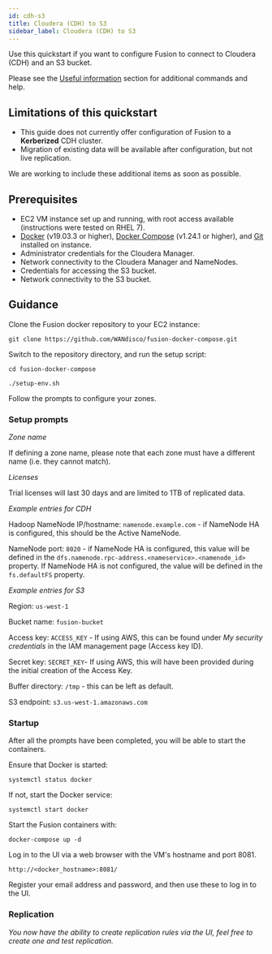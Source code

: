 ```yaml
---
id: cdh-s3
title: Cloudera (CDH) to S3
sidebar_label: Cloudera (CDH) to S3
---
```


Use this quickstart if you want to configure Fusion to connect to Cloudera (CDH) and an S3 bucket.

Please see the [Useful information](https://wandisco.github.io/wandisco-documentation/docs/quickstarts/troubleshooting/useful_info) section for additional commands and help.

## Limitations of this quickstart

* This guide does not currently offer configuration of Fusion to a **Kerberized** CDH cluster.
* Migration of existing data will be available after configuration, but not live replication.

We are working to include these additional items as soon as possible.

## Prerequisites

* EC2 VM instance set up and running, with root access available (instructions were tested on RHEL 7).
* [Docker](https://docs.docker.com/install/) (v19.03.3 or higher), [Docker Compose](https://docs.docker.com/compose/install/) (v1.24.1 or higher), and [Git](https://git-scm.com/book/en/v2/Getting-Started-Installing-Git) installed on instance.
* Administrator credentials for the Cloudera Manager.
* Network connectivity to the Cloudera Manager and NameNodes.
* Credentials for accessing the S3 bucket.
* Network connectivity to the S3 bucket.

## Guidance

Clone the Fusion docker repository to your EC2 instance:

`git clone https://github.com/WANdisco/fusion-docker-compose.git`

Switch to the repository directory, and run the setup script:

`cd fusion-docker-compose`

`./setup-env.sh`

Follow the prompts to configure your zones.

### Setup prompts

_Zone name_

If defining a zone name, please note that each zone must have a different name (i.e. they cannot match).

_Licenses_

Trial licenses will last 30 days and are limited to 1TB of replicated data.

_Example entries for CDH_

Hadoop NameNode IP/hostname: `namenode.example.com` - if NameNode HA is configured, this should be the Active NameNode.

NameNode port: `8020` - if NameNode HA is configured, this value will be defined in the `dfs.namenode.rpc-address.<nameservice>.<namenode_id>` property. If NameNode HA is not configured, the value will be defined in the `fs.defaultFS` property.

_Example entries for S3_

Region: `us-west-1`

Bucket name: `fusion-bucket`

Access key: `ACCESS_KEY` - If using AWS, this can be found under _My security credentials_ in the IAM management page (Access key ID).

Secret key: `SECRET_KEY`- If using AWS, this will have been provided during the initial creation of the Access Key.

Buffer directory: `/tmp` - this can be left as default.

S3 endpoint: `s3.us-west-1.amazonaws.com`

### Startup

After all the prompts have been completed, you will be able to start the containers.

Ensure that Docker is started:

`systemctl status docker`

If not, start the Docker service:

`systemctl start docker`

Start the Fusion containers with:

`docker-compose up -d`

Log in to the UI via a web browser with the VM's hostname and port 8081.

`http://<docker_hostname>:8081/`

Register your email address and password, and then use these to log in to the UI.

### Replication

_You now have the ability to create replication rules via the UI, feel free to create one and test replication._

